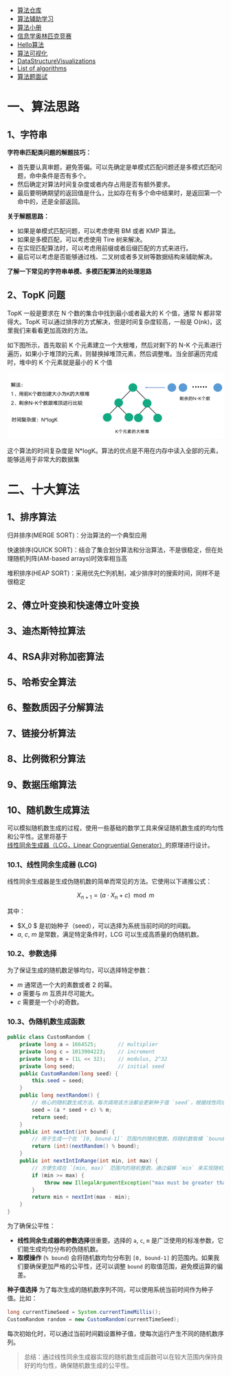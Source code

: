 - [算法仓库](https://github.com/chefyuan/algorithm-base)
- [算法辅助学习](https://juejin.cn/post/6997188984988254222)
- [算法小册](https://www.desgard.com/algo/)
- [信息学奥林匹克竞赛](https://oi-wiki.org/)
- [Hello算法](https://www.hello-algo.com/)
- [算法可视化](https://github.com/algorithm-visualizer/algorithm-visualizer)
- [DataStructureVisualizations](https://www.cs.usfca.edu/~galles/visualization/Algorithms.html)
- [List of algorithms](https://www.wikiwand.com/en/List_of_algorithms)
- [算法题面试](https://www.mianshiya.com/?category=algorithm)

# 一、算法思路

## 1、字符串

**字符串匹配类问题的解题技巧：**
- 首先要认真审题，避免答偏。可以先确定是单模式匹配问题还是多模式匹配问题，命中条件是否有多个。
- 然后确定对算法时间复杂度或者内存占用是否有额外要求。
- 最后要明确期望的返回值是什么，比如存在有多个命中结果时，是返回第一个命中的，还是全部返回。

**关于解题思路：**
- 如果是单模式匹配问题，可以考虑使用 BM 或者 KMP 算法。
- 如果是多模匹配，可以考虑使用 Tire 树来解决。
- 在实现匹配算法时，可以考虑用前缀或者后缀匹配的方式来进行。
- 最后可以考虑是否能够通过栈、二叉树或者多叉树等数据结构来辅助解决。

**了解一下常见的字符串单模、多模匹配算法的处理思路**

## 2、TopK 问题

TopK 一般是要求在 N 个数的集合中找到最小或者最大的 K 个值，通常 N 都非常得大。TopK 可以通过排序的方式解决，但是时间复杂度较高，一般是 O(nk)，这里我们来看看更加高效的方法。

如下图所示，首先取前 K 个元素建立一个大根堆，然后对剩下的 N-K 个元素进行遍历，如果小于堆顶的元素，则替换掉堆顶元素，然后调整堆。当全部遍历完成时，堆中的 K 个元素就是最小的 K 个值

![](image/TopK问题.png)

这个算法的时间复杂度是 N*logK。算法的优点是不用在内存中读入全部的元素，能够适用于非常大的数据集

# 二、十大算法

## 1、排序算法

归并排序(MERGE SORT)：分治算法的一个典型应用

快速排序(QUICK SORT)：结合了集合划分算法和分治算法，不是很稳定，但在处理随机列阵(AM-based arrays)时效率相当高

堆积排序(HEAP SORT)：采用优先伫列机制，减少排序时的搜索时间，同样不是很稳定

## 2、傅立叶变换和快速傅立叶变换


## 3、迪杰斯特拉算法


## 4、RSA非对称加密算法


## 5、哈希安全算法


## 6、整数质因子分解算法


## 7、链接分析算法


## 8、比例微积分算法


## 9、数据压缩算法


## 10、随机数生成算法

可以模拟随机数生成的过程，使用一些基础的数学工具来保证随机数生成的均匀性和公平性。这里将基于[线性同余生成器（LCG，Linear Congruential Generator）](https://en.wikipedia.org/wiki/Linear_congruential_generator)的原理进行设计。

### 10.1、线性同余生成器 (LCG)

线性同余生成器是生成伪随机数的简单而常见的方法。它使用以下递推公式：

$$ X_{n+1} = (a \cdot X_n + c) \mod m $$

其中：
- $X_0 $ 是初始种子（seed），可以选择为系统当前时间的时间戳。
- $a$, $c$, $m$ 是常数，满足特定条件时，LCG 可以生成高质量的伪随机数。

### 10.2、参数选择

为了保证生成的随机数足够均匀，可以选择特定参数：
- $m$ 通常选一个大的素数或者 2 的幂。
- $a$ 需要与 $m$ 互质并尽可能大。
- $c$ 需要是一个小的奇数。

### 10.3、伪随机数生成函数

```java
public class CustomRandom {
    private long a = 1664525;       // multiplier
    private long c = 1013904223;    // increment
    private long m = (1L << 32);    // modulus, 2^32
    private long seed;              // initial seed
    public CustomRandom(long seed) {
        this.seed = seed;
    }
    public long nextRandom() {
        // 核心的随机数生成方法。每次调用该方法都会更新种子值 `seed`，根据线性同余生成公式生成一个新的随机数
        seed = (a * seed + c) % m;
        return seed;
    }
    public int nextInt(int bound) {
        // 用于生成一个在 `[0, bound-1]` 范围内的随机整数。将随机数取模 `bound`，确保返回结果在所需范围内
        return (int)(nextRandom() % bound);
    }
    public int nextIntInRange(int min, int max) {
        // 方便生成在 `[min, max)` 范围内的随机整数。通过偏移 `min` 来实现随机数的区间映射
        if (min >= max) {
            throw new IllegalArgumentException("max must be greater than min");
        }
        return min + nextInt(max - min);
    }
}
```
为了确保公平性：
- **线性同余生成器的参数选择**很重要。选择的 `a`, `c`, `m` 是广泛使用的标准参数，它们能生成均匀分布的伪随机数。
- **取模操作** (`% bound`) 会将随机数均匀分布到 `[0, bound-1]` 的范围内。如果我们要确保更加严格的公平性，还可以调整 `bound` 的取值范围，避免模运算的偏差。

**种子值选择**
为了每次生成的随机数序列不同，可以使用系统当前时间作为种子值。比如：
```java
long currentTimeSeed = System.currentTimeMillis();
CustomRandom random = new CustomRandom(currentTimeSeed);
```
每次初始化时，可以通过当前时间戳设置种子值，使每次运行产生不同的随机数序列。

> 总结：通过线性同余生成器实现的随机数生成函数可以在较大范围内保持良好的均匀性，确保随机数生成的公平性。



